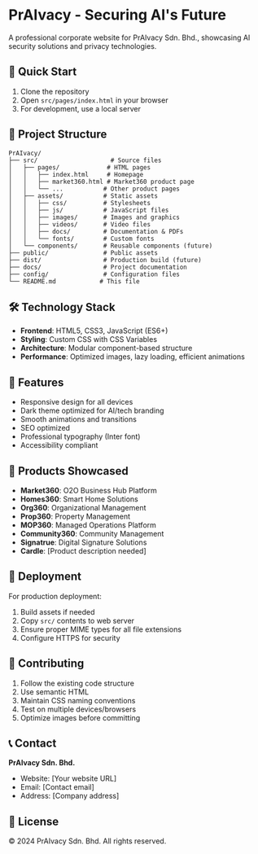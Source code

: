 # PrAIvacy - Securing AI's Future

A professional corporate website for PrAIvacy Sdn. Bhd., showcasing AI security solutions and privacy technologies.

## 🚀 Quick Start

1. Clone the repository
2. Open `src/pages/index.html` in your browser
3. For development, use a local server

## 📁 Project Structure

```
PrAIvacy/
├── src/                    # Source files
│   ├── pages/             # HTML pages
│   │   ├── index.html     # Homepage
│   │   ├── market360.html # Market360 product page
│   │   └── ...           # Other product pages
│   ├── assets/           # Static assets
│   │   ├── css/          # Stylesheets
│   │   ├── js/           # JavaScript files
│   │   ├── images/       # Images and graphics
│   │   ├── videos/       # Video files
│   │   ├── docs/         # Documentation & PDFs
│   │   └── fonts/        # Custom fonts
│   └── components/       # Reusable components (future)
├── public/               # Public assets
├── dist/                 # Production build (future)
├── docs/                 # Project documentation
├── config/               # Configuration files
└── README.md            # This file
```

## 🛠️ Technology Stack

- **Frontend**: HTML5, CSS3, JavaScript (ES6+)
- **Styling**: Custom CSS with CSS Variables
- **Architecture**: Modular component-based structure
- **Performance**: Optimized images, lazy loading, efficient animations

## 🎨 Features

- Responsive design for all devices
- Dark theme optimized for AI/tech branding
- Smooth animations and transitions
- SEO optimized
- Professional typography (Inter font)
- Accessibility compliant

## 📱 Products Showcased

- **Market360**: O2O Business Hub Platform
- **Homes360**: Smart Home Solutions
- **Org360**: Organizational Management
- **Prop360**: Property Management
- **MOP360**: Managed Operations Platform
- **Community360**: Community Management
- **Signatrue**: Digital Signature Solutions
- **Cardle**: [Product description needed]

## 🚀 Deployment

For production deployment:
1. Build assets if needed
2. Copy `src/` contents to web server
3. Ensure proper MIME types for all file extensions
4. Configure HTTPS for security

## 🤝 Contributing

1. Follow the existing code structure
2. Use semantic HTML
3. Maintain CSS naming conventions
4. Test on multiple devices/browsers
5. Optimize images before committing

## 📞 Contact

**PrAIvacy Sdn. Bhd.**
- Website: [Your website URL]
- Email: [Contact email]
- Address: [Company address]

## 📄 License

© 2024 PrAIvacy Sdn. Bhd. All rights reserved.